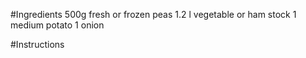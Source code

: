 #Ingredients
500g fresh or frozen peas
1.2 l vegetable or ham stock
1 medium potato
1 onion

#Instructions
